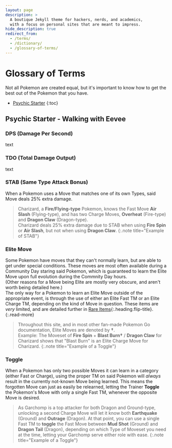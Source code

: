 ```yaml
---
layout: page
description: >
  A boutique Jekyll theme for hackers, nerds, and academics,
  with a focus on personal sites that are meant to impress.
hide_description: true
redirect_from:
  - /terms/
  - /dictionary/
  - /glossary-of-terms/
---
```


# Glossary of Terms

Not all Pokemon are created equal, but it's important to know how to get the best out of the Pokemon that you have.

* [Psychic Starter](#moveset---break-out-those-tms-or-not)
{:toc}


## Psychic Starter - Walking with Eevee

### DPS (Damage Per Second)
text

### TDO (Total Damage Output)
text

### STAB (Same Type Attack Bonus)
When a Pokemon uses a Move that matches one of its own Types, said Move deals 25% extra damage.

> Charizard, a **Fire/Flying-type** Pokemon, knows the Fast Move **Air Slash** (Flying-type), and has two Charge Moves, **Overheat** (Fire-type) and **Dragon Claw** (Dragon-type).\
Charizard deals 25% extra damage due to STAB when using **Fire Spin** or **Air Slash**, but not when using **Dragon Claw**.
{:.note title="Example of STAB"}

### Elite Move
Some Pokemon have moves that they can't normally learn, but are able to get under special conditions. These moves are most often available during a Community Day staring said Pokemon, which is guaranteed to learn the Elite Move upon full evolution during the Commnity Day hours.\
(Other reasons for a Move being Elite are mostly very obscure, and aren't worth being detailed here.)\
The only way for a Pokemon to learn an Elite Move outside of the appropriate event, is through the use of either an Elite Fast TM or an Elite Charge TM, depending on the kind of Move in question. These items are *very* limited, and are detailed further in [Rare Items](/go/trainer-school/rare-items){:.heading.flip-title}.
{:.read-more}

> Throughout this site, and in most other fan-made Pokemon Go documentation, Elite Moves are denoted by **†**.\
> Example: The Moveset of **Fire Spin** + **Blast Burn†** / **Dragon Claw** for Charizard shows that "Blast Burn" is an Elite Charge Move for Charizard.
{:.note title="Example of a Toggle"}

### Toggle
When a Pokemon has only two possible Moves it can learn in a category (either Fast or Charge), using the proper TM on said Pokemon will *always* result in the currently not-known Move being learned. This means the forgotten Move can just as easily be relearned, letting the Trainer **Toggle** the Pokemon's Move with only a single Fast TM, whenever the opposite Move is desired.

> As Garchomp is a top attacker for both Dragon and Ground-type, unlocking a second Charge Move will let it know both **Earthquake** (Ground) and **Outrage** (Dragon). At that point, you can use a single Fast TM to **toggle** the Fast Move between **Mud Shot** (Ground) and **Dragon Tail** (Dragon), depending on which Type of Moveset you need at the time, letting your Garchomp serve either role with ease.
{:.note title="Example of a Toggle"}
